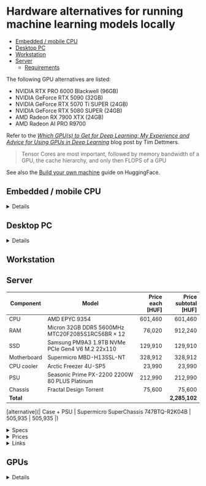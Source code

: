 # Hardware alternatives for running machine learning models locally

-   [Embedded / mobile CPU](#embedded--mobile-cpu)
-   [Desktop PC](#desktop-pc)
-   [Workstation](#workstation)
-   [Server](#server)
    -   [Requirements](#server-requirements)

The following GPU alternatives are listed:
-   NVIDIA RTX PRO 6000 Blackwell (96GB)
-   NVIDIA GeForce RTX 5090 (32GB)
-   NVIDIA GeForce RTX 5070 Ti SUPER (24GB)
-   NVIDIA GeForce RTX 5080 SUPER (24GB)
-   AMD Radeon RX 7900 XTX (24GB)
-   AMD Radeon AI PRO R9700

Refer to the *[Which GPU(s) to Get for Deep Learning: My Experience
and Advice for Using GPUs in Deep Learning](https://timdettmers.com/2023/01/30/which-gpu-for-deep-learning/)*
blog post by Tim Dettmers.
>   Tensor Cores are most important, followed by memory bandwidth of a GPU,
>   the cache hierarchy, and only then FLOPS of a GPU

See also the [Build your own machine](https://huggingface.co/docs/transformers/perf_hardware) guide on HuggingFace.

## Embedded / mobile CPU

<details><summary>Details</summary>

Technical information:
-   https://www.techpowerup.com/cpu-specs/ryzen-ai-max-pro-395.c3998
-   https://www.amd.com/en/products/processors/laptop/ryzen-pro/ai-max-pro-300-series/amd-ryzen-ai-max-plus-pro-395.html
-   https://www.amd.com/en/blogs/2025/amd-ryzen-ai-max-395-processor-breakthrough-ai-.html
    >   128GB of unified memory – out of which up to 96GB can be converted to
    >   VRAM through AMD Variable Graphics Memory
-   https://www.tomshardware.com/pc-components/cpus/more-affordable-strix-halo-model-emerges-early-ryzen-ai-max-385-geekbench-result-reveals-an-eight-core-option

Discussion about adding an eGPU to the main board:
-   https://www.reddit.com/r/LocalLLaMA/comments/1kedbv7/ryzen_ai_max_395_a_gpu/
-   Note that the Framework mainboard has [only 1 x PCIe x4 slot](https://frame.work/hu/en/products/framework-desktop-mainboard-amd-ryzen-ai-max-300-series?v=FRAFMK0006)

Expected performance for a 10 GB LLM model:
-   Prompt processing: 84 token/s
-   Token generation: 11 token/s (100-200 GB/s RAM throughput)

### GMKtec EVO-X2 AMD Ryzen™ AI Max+ 395 Mini PC - 2000 EUR

-   [Spec](https://de.gmktec.com/en/products/gmktec-evo-x2-amd-ryzen%E2%84%A2-ai-max-395-mini-pc-1?variant=51610049380536#tab-spezifikation):
    -   AMD Ryzen™ AI Max+ 395
    -   Radeon 8060S graphics
    -   128 GB RAM
-   [Price](https://de.gmktec.com/en/products/gmktec-evo-x2-amd-ryzen%E2%84%A2-ai-max-395-mini-pc-1?variant=51610049380536): 2000 EUR

### Framework Desktop mini PC - 3200 EUR

-   [Spec](https://frame.work/hu/en/desktop?slug=desktop-diy-amd-aimax300&tab=specs):
    -   AMD Ryzen™ AI Max+ 395 (soldered)
    -   Noctua CPU Fan - NF-A12x25 HS-PWM
    -   Form Factor: FlexATX
    -   Wattage: 400W
    -   128GB LPDDR5x-8000 memory (soldered)
    -   Memory Bus width: 256-bit
    -   Memory Speed: 8000 MT/s
    -
-   [Price](https://frame.work/hu/en/products/desktop-diy-amd-aimax300/configuration/new):
    -   3200 EUR
    -   Ships 2025 Q4

### Framework Desktop mainboard only - 2100 EUR

-   [Spec](https://frame.work/hu/en/products/framework-desktop-mainboard-amd-ryzen-ai-max-300-series?v=FRAFMK0006):
    -   AMD Ryzen™ AI Max+ 395 (soldered)
    -   128GB LPDDR5x-8000 memory (soldered)
    -   Memory Bus width: 256-bit
    -   Memory Speed: 8000 MT/s
    -   Mini-ITX case,
    -   Power supply: 500W or higher ATX, SFX, or FlexATX
    -   Fan: 120mm, with a minimum of 85.1 CFM air flow and 3.82 mmH2O air pressure
    -   Can be used in a cluster:
        >   Run legit, state-of-the-art AI models like Llama 70B right on your
        >   desk with up to 96GB of graphics addressable memory and a 256-bit
        >   memory bus.
        >
        >   Framework Desktop has 5Gbit Ethernet along with two USB4 ports,
        >   allowing networking multiple together to run even larger models with
        >   llama.cpp RPC. Grab a few Mainboards and build it into your own
        >   mini-racks or standard rackmount server cases for high density.
    -   PCIe:
        >   1 x PCIe x4 slot (not exposed on default case)
-   [Price](https://frame.work/hu/en/products/framework-desktop-mainboard-amd-ryzen-ai-max-300-series?v=FRAFMK0006):
    -   2100 EUR

### HP ZBook Ultra G1a Mobile Workstation PC - 3600 EUR

-   [Spec](https://www.hp.com/us-en/shop/pdp/hp-zbook-ultra-14-inch-g1a-mobile-workstation-pc-wolf-pro-security-edition-p-bn2v3ua-aba-1#techSpecs):
    -   AMD Ryzen™ AI Max+ PRO 395 (up to 5.1 GHz max boost clock, 64 MB L3 cache, 16 cores, 32 threads)[6,7]
    -   128 GB LPDDR5x-8533 MT/s (onboard)
    -   Graphics: Integrated: AMD Radeon™ 8060S Graphics
    -   SSD: 2 TB PCIe Gen4 NVMe™ TLC SSD
    -   Display: 14" diagonal, 2.8K (2880 x 1800), OLED, touch, IPS, BrightView, Low Blue Light, 400 nits, 100% DCI-P3
-   [Price](https://www.hp.com/us-en/shop/pdp/hp-zbook-ultra-14-inch-g1a-mobile-workstation-pc-wolf-pro-security-edition-p-bn2v3ua-aba-1):
    -   4200 USD ~= 3600 EUR

### Other embedded/mobile options

Some other links:
-   https://store.minisforum.com/products/elitemini-ai370
-   https://minisforumpc.eu/en/products/ai-x1-pro-mini-pc?variant=51875206496622
-   https://www.hp.com/us-en/workstations/z2-mini-a.html
-   https://www.techpowerup.com/333983/sapphire-develops-edge-ai-mini-pc-series-with-amd-ryzen-ai-300-targeting-gamers-and-creatives
-   https://www.reddit.com/r/LocalLLaMA/comments/1judxsq/gmktec_evox2_powered_by_ryzen_ai_max_395_to/

</details>
<div class="page"/>

## Desktop PC

<details><summary>Details</summary>

-   10 GB LLM model expected CPU-only performance: Prompt processing: 125 token/s, Token generation: 8 token/s
-   Supports 1 PCIe x16 GPU, or 2 PCIe x8 GPUs.

### AMD Ryzen 9 9950X3D

#### Specs

-   CPU: AMD Ryzen 9 9950X3D
    ([Wikipedia](https://en.wikipedia.org/wiki/List_of_AMD_Ryzen_processors#Granite_Ridge_(9000_series,_Zen_5_based)))
    ([AMD](https://www.amd.com/en/products/processors/desktops/ryzen/9000-series/amd-ryzen-9-9950x3d.html))
    ([TechPowerUp](https://www.techpowerup.com/cpu-specs/ryzen-9-9950x3d.c3993))
    -   Max. Memory: 192 GB
    -   Max Memory Speed
        -   2x1R    DDR5-5600
        -   2x2R    DDR5-5600
        -   4x1R    DDR5-3600
        -   4x2R    DDR5-3600
    -   Max memory bandwidth:
        -   2 modules -> 5600 MT/s -> 2 x 8 x 5.6 = 89.6 GB/s
        -   4 modules -> 3600 MT/s -> 2 x 8 x 3.6 = 57.6 GB/s
            -   ❗**Note:** This is not sufficient to saturate the PCIe 5.0 x16 lanes, which require 63 GB/s.
    -   128MB L3 cache
        -   192MB L3 cache variant is [available](https://www.techpowerup.com/review/future-hardware-releases/#ryzenx3ddualcc)
            ([soon](https://www.techpowerup.com/339579/amd-readies-16-core-ryzen-9000x3d-cpu-with-192-mb-l3-cache-and-200-w-tdp))
        -   Default TDP: 170W
-   CPU cooler
    -   [Noctua NH-D15 G2](https://noctua.at/en/nh-d15-g2/specification)
        -   [CPU compatibility](https://ncc.noctua.at/cpus/model/AMD-Ryzen-9-9950X3D-1864): OK
        -   Height (with fan): 168 mm
            -   OK with [Fractal Design Define 7](https://www.fractal-design.com/products/cases/define/define-7/) case
        -   RAM clearance in dual fan mode:
            -   32mm with 140mm fan [168mm total height]
            -   52mm with 120mm fan [168mm total height]
-   Chipsets
    ([AMD doc](https://www.amd.com/en/products/processors/chipsets/am5.html#specs))
    ([Image](assets/amd-am5.png))
    ([TechPowerUp](https://www.techpowerup.com/cpu-specs/ryzen-9-9950x3d.c3993#gallery-5)):
    ([Wikipedia](https://en.wikipedia.org/wiki/List_of_AMD_chipsets#AM5_chipsets))
    -   Has 24 PCIe 5.0 lanes: X870E, X870, X670E, B650E
    -   Has USB 4.0: X870E, X870
    -   X870E:
        -   USB 4.0
        -   2 SUPERSPEED USB 20Gbps
        -   PCIe 5.0 1x16 or 2x8
        -   1x4 PCIe 5.0 plus 4x PCIe GPP
-   Motherboard:
    -   [ASRock X870E Taichi](https://www.asrock.com/mb/AMD/X870E%20Taichi/#Specification)
        -   [Tom's Hardware review](https://www.tomshardware.com/pc-components/motherboards/asrock-x870e-taichi-review)
        -   E-ATX
        -   2 x PCIe 5.0 x16 Slots (PCIE1 and PCIE2), support x16 or x8/x8 modes
        -   Supports DDR5 ECC/non-ECC, un-buffered memory up to 8200+(OC)*
        -   Max. capacity of system memory: 256GB
        -   Supports RAID 0, RAID 1 and RAID 10 for M.2 NVMe storage devices
        -   2 x 8 pin 12V Power Connectors (Hi-Density Power Connector)
        -   Dual RTX 5090 readiness:
            -   Supported electrically (PCIe 5.0 x8/x8 for two GPUs).
            -   No supplemental PCIe slot power header is advertised; ensure robust PSU and airflow.
    -   [ASUS ROG Crosshair X870E Hero](https://rog.asus.com/motherboards/rog-crosshair/rog-crosshair-x870e-hero-model/)
        -   Dual RTX 5090 readiness:
            -   Supported electrically (x8/x8).
            -   Auxiliary PCIe slot power header may vary by revision—verify
                in the manual; spacing/airflow are critical.
    -   [ASUS ROG Crosshair X870E Extreme](https://rog.asus.com/us/motherboards/rog-crosshair/rog-crosshair-x870e-extreme/)
        -   Dual RTX 5090 readiness:
            -   High confidence. Flagship boards typically include an
                auxiliary PCIe slot power header—verify in the manual; strong
                pick for dual GPUs.
    -   [Gigabyte X870E Aorus Xtreme AI TOP](https://www.gigabyte.com/Motherboard/X870E-AORUS-XTREME-AI-TOP-rev-1x)
        -   Dual RTX 5090 readiness:
            -   High confidence. AORUS XTREME-class boards usually include an
                auxiliary PCIe slot power header—verify in the manual; strong
                pick for dual GPUs.
    -   [MSI MEG X870E GODLIKE](https://www.msi.com/Motherboard/MEG-X870E-GODLIKE)
        -   Dual RTX 5090 readiness:
            -   Yes. Includes a supplemental PCIe slot power header ("PCIe
                Supplemental Power"); best-in-class choice for dual high-power
                GPUs.
-   RAM:
    -   CPU max RAM: [192 GB](https://www.amd.com/en/products/processors/desktops/ryzen/9000-series/amd-ryzen-9-9950x3d.html)
    -   Motherboard: 2x/4x DDR5 DIMM slots
    -   [128 GB](https://www.arukereso.hu/memoria-modul-c3577/f:kapacitas-128-gb,tipus-pc-memoria/?orderby=1): 360 EUR
        -   RAM BW upper limit: 2 x 8 x 5.6 = 89.6 GB/s
    -   [192 GB](https://www.arukereso.hu/memoria-modul-c3577/f:kapacitas-192-gb,tipus-pc-memoria/): 760 EUR
        -   [RAM BW upper limit](https://www.amd.com/en/products/processors/desktops/ryzen/9000-series/amd-ryzen-9-9950x3d.html):
            2 channels x 8 x 3.6 MT/s = 57.6 GB/s
            -   ❗**Note:** 192 GB (vs 128 GB) system RAM will **reduce** 10 GB
                LLM model CPU-only token generation speed from 8 token/s down
                to 5 token/s maximum. Overclocking may improve a few token/s,
                but no substantial improvement.
            -   ❗**Note:** This practically limits the system RAM to 128 GB.
-   SSD:
    -   [Samsung 990 PRO 4TB (MZ-V9P4T0BW)](https://www.techpowerup.com/ssd-specs/samsung-990-pro-4-tb.d863)
-   PSU:
    -   CPU + RAM + SSD + motherboard: ~300 W
    -   GPU:
        -   NVIDIA GeForce RTX 5090: 575 W
    -   Total for a 2-GPU setup:
        -   300 + 2 x 575 = 1450 W
        -   Headroom: 50%
        -   Required power supply: 2175 W
    -   [Seasonic Prime PX-2200 2200W 80 PLUS Platinum](https://seasonic.com/atx3-prime-px-2200/)
        -   Total continuous power 	2200 W
-   Case: E-ATX
    -   [Fractal Design Define 7](https://www.fractal-design.com/products/cases/define/define-7/)
        -   Total fan mounts: 9 x 120/140 mm
        -   Front fan: 3 x 120/140 mm (2 x Dynamic X2 GP-14 included)
        -   Top fan: 3 x 120/140 mm
        -   Rear fan: 1 x 120/140 mm (1 x Dynamic X2 GP-14 included)
        -   Bottom fan: 2 x 120/140 mm
        -   GPU max length:
            -   Storage layout: 290 mm
            -   Open layout: 470 mm (445 mm w/ front fan)
        -   CPU cooler max height: 185 mm
            -   OK with [Noctua NH-D15 G2](https://noctua.at/en/nh-d15-g2/specification) CPU cooler
        -   Front radiator: Up to 360/280 mm
        -   Top radiator: Up to 360/420 mm
        -   Rear radiator: 120 mm
        -   Vertical GPU Support (with Flex B-20 or Flex VRC-25): 65mm total
            clearance, standard 2-slot GPU (<38mm thickness) recommended for
            optimum cooling
        -   Case dimensions (LxWxH): 547 x 240 x 475 mm
-   GPU:
    -   AM5/X870E platforms split the CPU PEG lanes to x8/x8 for dual GPUs; x16/x16 isn’t available.
    -   Physical fit: most RTX 5090 cards are 3–3.5-slot wide. Fitting two often requires:
        -   A case with 8+ expansion slots and generous bottom clearance
        -   Motherboard slot spacing that leaves at least 3 full slots between
            x16_1 and x16_2
    -   Power: plan for a high-end PSU (typically 1600–2000W) and adequate
        12V‑2×6 connectors; some boards (e.g., MSI GODLIKE) include a
        supplemental PCIe slot power header that helps stability with dual
        GPUs.
    -   No SLI/NVLink for 5090; dual-GPU is for compute (CUDA/ML), not gaming AFR.

#### Price

-   CPU:
    -   [AMD Ryzen 9 9950X3D](https://www.arukereso.hu/processzor-c3139/?orderby=1&st=9950x3d): 700 EUR
-   CPU cooler:
    -   [Noctua NH-D15 G2](https://www.arukereso.hu/szamitogep-huto-c3094/noctua/nh-d15-g2-p1101386203/): 180 EUR
-   RAM:
    -   [128 GB](https://www.arukereso.hu/memoria-modul-c3577/f:kapacitas-128-gb,tipus-pc-memoria/?orderby=1): 360 EUR
-   SSD:
    -   [Samsung 990 PRO 4TB (MZ-V9P4T0BW)](https://belso-ssd-meghajto.arukereso.hu/samsung/990-pro-4tb-mz-v9p4t0bw-p1002242350/): 300 EUR
-   Motherboard:
    -   [ASRock X870E Taichi](https://www.arukereso.hu/alaplap-c3128/?st=ASRock+X870E+Taichi): 490 EUR
    -   [Ausus ROG Crosshair X870E Hero](https://www.arukereso.hu/alaplap-c3128/?st=ROG+Crosshair+X870E): 650 EUR
    -   [Ausus ROG Crosshair X870E Extreme](https://www.arukereso.hu/alaplap-c3128/?st=ROG+Crosshair+X870E): 1300 EUR
    -   [Gigabyte X870E Aorus Xtreme AI TOP](https://www.arukereso.hu/alaplap-c3128/gigabyte/x870e-aorus-xtreme-ai-top-p1163326837/): 800 EUR
    -   [MSI Meg X870E Godlike](https://www.arukereso.hu/alaplap-c3128/msi/meg-x870e-godlike-p1160493943/): 1300 EUR
-   PSU
    -   [Seasonic Prime PX-2200 2200W 80 PLUS Platinum](https://www.arukereso.hu/tapegyseg-c3158/seasonic/prime-px-2200-2200w-80-plus-platinum-p1129871905/): 550 EUR
-   Case
    -   [Fractal Design Define 7](https://www.arukereso.hu/szamitogep-haz-c3085/fractal-design/define-7-black-fd-c-def7a-01-p545013072/#): 240 EUR
-   Total price without GPU:
    -   700 + 180 + 360 + 300 + 490 + 550 + 240 = 2820 EUR minimum.
    -   2520 + 300 ~= 3100 EUR with Gigabyte X870E Aorus Xtreme AI TOP motherboard.



Desktop CPU Links:
-   https://www.anandtech.com/show/21524/the-amd-ryzen-9-9950x-and-ryzen-9-9900x-review/10
-   https://www.amd.com/en/products/processors/desktops/ryzen/9000-series/amd-ryzen-9-9950x.html
-   https://www.amd.com/en/products/processors/desktops/ryzen/9000-series/amd-ryzen-9-9950x3d.html
-   https://www.amd.com/en/products/processors/chipsets/am5.html
-   https://skatterbencher.com/2025/03/11/skatterbencher-85-ryzen-9-9950x3d-overclocked-to-5900-mhz/

</details>
<div class="page"/>

## Workstation


## Server


| Component   | Model                                              | Price each<br>[HUF] | Price subtotal<br>[HUF] |
|-------------|----------------------------------------------------|--------------------:|------------------------:|
| CPU         | AMD EPYC 9354                                      |         601,460     |             601,460     |
| RAM         | Micron 32GB DDR5 5600MHz MTC20F2085S1RC56BR × 12   |          76,020     |             912,240     |
| SSD         | Samsung PM9A3 1.9TB NVMe PCIe Gen4 V6 M.2 22x110   |         129,910     |             129,910     |
| Motherboard | Supermicro MBD-H13SSL-NT                           |         328,912     |             328,912     |
| CPU cooler  | Arctic Freezer 4U-SP5                              |          23,990     |              23,990     |
| PSU         | Seasonic Prime PX-2200 2200W 80 PLUS Platinum      |         212,990     |             212,990     |
| Chassis     | Fractal Design Torrent                             |          75,600     |              75,600     |
| **Total**   |                                                    |                     |         **2,285,102**   |

[alternative](| Case + PSU  | Supermicro SuperChassis 747BTQ-R2K04B              |         505,935     |             505,935     |)


<details><summary>Specs</summary>

-   CPU: AMD EPYC 9004 / 9005 (SP5 socket)
    -   Minimum 12 x DDR5 4800 MT/s RAM
        -   RAM module side memory bandwidth:
            -   [1-CPU config](https://hothardware.com/Image/Resize/?width=1170&height=1170&imageFile=/contentimages/Article/3257/content/big_epyc-cpu-memory-capabilities.jpg):
                12 x 8 x 4.8 GT/s = 460.8 GB/s
                -   Supports 6x PCIe 5.0 x16 GPUs
            -   2-CPU config: 24 x 8 x 4.8 GT/s = 921.6 GB/s
    -   Minimum 8 CCDs per processor:
        -   CPU side memory bandwidth:
            -   Zen 4: 8 x 32 x 1.8 GHz = 460.8 GB/s
            -   Zen 5: 8 x 32 x 2.0 GHz = 512.0 GB/s
            -   Supports 6x PCIe 5.0 x16 GPUs (6 x 63 = 378 GB/s)
    -   CPU candidates which support PCIe 5.0 x16:
        -   [Zen 4](https://en.wikipedia.org/wiki/Epyc#Fourth_generation_Epyc_(Genoa,_Bergamo_and_Siena)):
            Any AMD EPYC 9004 CPU, except 9124, 9224, 9254, 9334, because n_CCD < 8
        -   [Zen 5](https://en.wikipedia.org/wiki/Epyc#Fifth_generation_Epyc_(Grado,_Turin_and_Turin_Dense)):
            Any AMD EPYC 9005 CPU, except 9015, 9115, 9135, 9255, 9335, 9365, because n_CCD < 8
        -   [EPYC 9004 Series CPU Positioning](https://hothardware.com/Image/Resize/?width=1170&height=1170&imageFile=/contentimages/Article/3257/content/big_epyc-cpu-positioning.jpg)
            ![EPYC 9004 Series CPU Positioning.png](<assets/EPYC 9004 Series CPU Positioning.png>)
        -   Complete list of CPU candidates:
            -   Zen 4: 9174F, 9184X, 9274F, 9354, 9354P, 9374F, 9384X,
                9454, 9454P, 9474F, 9534, 9554, 9554P, 9634, 9654, 9654P,
                9684X, 9734, 9754, 9754S
            -   Zen 5: 4245P, 4345P, 4465P, 4545P, 4565P, 4585PX, 9175F,
                9275F, 9355, 9355P, 9375F, 9455, 9455P, 9475F, 9535, 9555,
                9555P, 9565, 9575F, 9645, 9655, 9655P, 9745, 9755, 9825,
                9845, 9965
        -   If CPU inference is not a priority, then lower core count and
            thus lower DTP/cDTP is sufficient.
        -   All CPUs below the 240 TDP line have less than 8 CCDs, so they cannot utilize the available RAM bandwidth.
        -   CPU candidates whose configurable TDP (cTDP) is
            [in the 240-300 W range](https://www.amd.com/en/products/specifications/server-processor.html):
            -   Zen 4: 9354, 9354P, 9454, 9454P, 9534, 9634
            -   Zen 5: 9355P, 9355, 9365, 9455P, 9455, 9535
        -   CPU candidates whose configurable TDP (cTDP) is
            [above 300 W](https://www.amd.com/en/products/specifications/server-processor.html):
            -   Zen 4: 9174F, 9184X, 9274F, 9374F, 9384X, 9474F, 9554,
                9554P, 9654, 9654P, 9684X, 9734, 9754, 9754S
            -   Zen 5: 9175F, 9275F, 9375F, 9475F, 9555, 9555P, 9565,
                9575F, 9645, 9655, 9655P, 9745, 9825, 9845
    -   CPU minimal pick: AMD EPYC 9354
        ([Wikipedia](https://en.wikipedia.org/wiki/Epyc#Fourth_generation_Epyc_(Genoa,_Bergamo_and_Siena))))
        ([AMD](https://www.amd.com/en/products/processors/server/epyc/4th-generation-9004-and-8004-series/amd-epyc-9354.html))
        ([TechPowerUp](https://www.techpowerup.com/cpu-specs/epyc-9354.c2923))
        -   Cores: 32
        -   TDP: 280 W
        -   Configurable TDP: 240-300 W
        -   Max. Memory: 12 x 128 = 1536 GB
        -   PCI-Express: Gen 5, 128 Lanes (CPU only)
        -   Rated Memory Speed: 4800 MT/s
        -   Max memory bandwidth:
            -   12 channels x 8 x 4.8 = 460.8 GB/s,
            -   8 CCD x 32 x 1.8 GHz FCLK = 460.8 GB/s
        -   Cache L3: 256 MB (shared)
-   CPU cooler:
    - [Arctic Freezer 4U-SP5](https://www.arctic.de/en/Freezer-4U-SP5/ACFRE00158A)
        - Thermal compound: ARCTIC MX-6 0.8 g syringe included
        - Operating ambient temperature: 0–40 °C
        - Dimensions: 124 mm (L) × 147 mm (W) × 145 mm (H)
        - Weight: 1512 g
        - Compatibility: AMD SP5, server rack unit 4U and up
        - Heatsink:
            - Direct touch heat pipes, 10 × Ø 6 mm
            - 62 aluminum fins
        - Fans:
            - 2 × 120 mm PWM fans
            - Speed: 300–3300 rpm (PWM controlled)
            - Connector: 4-pin plug, 200 mm cable
            - Bearing: dual ball bearing
            - Noise level: 45.3 dBA
            - Air flow: 81.04 cfm (137.69 m³/h)
            - Static pressure: 4.35 mmH₂O
            - Current/voltage: 0.29 A / 12 V DC
            - Startup voltage: 3.1 V DC
    -   [Silverstone XE360-SP5](https://www.silverstonetek.com/en/product/info/coolers/xe360_sp5/)
        -   High Performance Triple 120mm All-In-One Liquid Cooler for AMD Socket SP5
    -   [Silverstone XED120 WS](https://www.silverstonetek.com/en/product/info/coolers/xed120s_ws/)
        -   4U Form Factor Industrial-Grade CPU Cooler with TDP 450W for Intel & AMD Server-Grade Sockets
        -   Model No.: SST-XED120S-WS
        -   Material: Copper heat pipes with aluminum fins
        - Application:
            - Intel LGA4677/4710 (CPU carrier not included)
            - AMD Socket SP5, SP6, sTR5, SP3, TR4, sWRX8, sWRX9
        - Fan
        - Dimensions:
            - 120mm (W) x 30mm (H) x 120mm (D)
            - 4.72" (W) x 1.18" (H) x 4.72" (D)
        - Speed: 500–3000 RPM
        - Noise level: **44.9 dBA**
        - Rated voltage: 12V
        - Rated current: 0.35A
        - Maximum airflow: 102 CFM
        - Maximum air pressure: 8.24 mmH2O
        - Connector: 4-pin PWM
        - Bearing: Dual ball bearing
        - MTTF: 70,000 hours
        - CPU TDP support: up to 450W
        - Dimensions (with cooler): 120mm (W) x 145mm (H) x 120mm (D)
            - 4.72" (W) x 5.71" (H) x 4.72" (D)
    -   [Silverstone XE04-SP5](https://www.silverstonetek.com/en/product/info/coolers/xe04_sp5/)
        - 4U form factor server/workstation small form factor CPU cooler for AMD SP5 sockets
        - Model numbers:
            - SST-XE04-SP5 (Silver+Black)
            - SST-XE04-SP5B (Black+Black)
        - Material: aluminum fins and heat pipes
        - Application: AMD Socket SP5
        - Fan dimensions: 92mm (W) x 25mm (H) x 92mm (D)
        - Fan speed: 1500 to 5000 RPM
        - Noise level: **43 dBA at full speed**
        - Rated voltage: 12V
        - Rated current: 0.66A
        - Maximum airflow: 77.7 CFM
        - Maximum air pressure: 10.67 mmH2O
        - Connector: 4-pin PWM
        - Bearing type: dual ball bearing
        - MTTF: 90,000 hours
        - CPU TDP support: up to 400W
        - Cooler dimensions: 93mm (W) x 128mm (H) x 118mm (D)
-   RAM:
    -   The target system must support at least 2 NVIDIA RTX PRO 6000 Blackwell (96GB) GPUs
        -   Required system RAM: >> total GPU VRAM
            -   2x 96 GB GPUs: 192 GB minimum, 384 GB ideally
            -   4x 96 GB GPUs: 384 GB minimum, 768 GB ideally
            -   6x 96 GB GPUs: 576 GB minimum, 1152 GB ideally
        -   Memory modules:
            -   Note: From the Genoa (AMD EPYC 4004, 8004, 9004) platform on,
                [single-rank memory modules will perform well](https://semianalysis.com/2022/11/10/amd-genoa-detailed-architecture-makes/)
                >   The other important feature is dual rank versus single rank memory.
                >   With Milan and most Intel platforms, dual-rank memory is crucial to
                >   maximizing performance. There’s a 25% performance delta on Milan,
                >   for example. With Genoa, this is brought down to 4.5%. This is
                >   another considerable cost improvement because cheaper single-rank
                >   memory can be used.
            ([Slide](https://i0.wp.com/semianalysis.com/wp-content/uploads/2024/11/https3A2F2Fbucketeer-e05bbc84-baa3-437e-9518-adb32be77984.s3.amazonaws.com2Fpublic2Fimages2F8aba2a1b-dc51-41c5-a618-3ad93dfcd169_5278x2891-scaled.jpg?ssl=1))
        -   Required system RAM bandwidth: min 63 GB/s per GPU (due to PCIe x16 bus bandwidth)
            -   2 GPUs: min. 126 GB/s
            -   4 GPUs: min. 252 GB/s
            -   6 GPUs: min. 378 GB/s
            -   Lower RAM bandwidth will work, but not at full performance
    -   [AMD EPYC 9004 Series Memory Population Recommendations](https://www.amd.com/content/dam/amd/en/documents/epyc-technical-docs/user-guides/amd-epyc-9004-ug-memory-population-recommendations.pdf)
    -   4th Gen AMD EPYC processors support memory with the following characteristics:
        -   RDIMM: 16GB 1Rx8, 24GB 1Rx8, 32GB 1Rx4, 32GB 2Rx8, 40GB 2Rx8, 48GB 1Rx4, 48GB 2Rx8, 64GB 2Rx4, 80GB 2Rx4, 96GB 2Rx4
        -   3DS RDIMM: 128GB 2S2Rx4, 192GB 2S2Rx4, 256GB 2S4Rx4, 384GB 2S4Rx4, 512GB 2S8R (pending ecosystem enablement)
        -   ECC: 80b x4, 80b x8, 72b x4.
        -   Optimized Bounded Fault ECC DRAM: 80b x4 AMDC, 80b x8, 72b x4
        -   Use the same memory configuration for all NUMA domains in a single processor socket when using NPS=2 or NPS=4. “NPS” = NUMA node(s) per socket.
        -   [Table 2-1 shows recommended memory speeds for a variety of memory types](https://www.amd.com/content/dam/amd/en/documents/epyc-technical-docs/user-guides/amd-epyc-9004-ug-memory-population-recommendations.pdf)
            ![alt text](<assets/AMD EPYC 9004 Processor Memory Population Recommendations.Recommended memory speeds.png>)
            >   RDIMMs built from x4 and x8 devices are supported. The
            >   frequencies shown apply to both. The capacities listed only
            >   represent those of x4 DIMMs. RDIMMs built with x8 devices have
            >   half the capacity of the x4 RDIMMs with an equal number of
            >   ranks.
            >
            >   The following DIMM types are not supported: LRDIMM, UDIMM, NVDIMM-N, NVDIMM-P
            >
            >   All DIMM modules must be RDIMM or RDIMM 3DS module types with
            >   the same ECC configuration. Do not mix DIMM module types
            >   within a memory channel. Do not mix x4 and x8 DIMMs within a
            >   memory channel. Do not mix 3DS and non-3DS memory modules in a
            >   2DPC system.
    -   [Samsung candidates](https://semiconductor.samsung.com/dram/module/rdimm/#finder): RDIMM, DDR5, 32GB
        | Part Number      | Speed      | Org      | Density             |
        |------------------|------------|----------|---------------------|
        | M321R4GA0BB0-CQK | 4800 Mbps  | 1R x 4   | (4G x 4) x 20       |
        | M321R4GA3BB6-CQK | 4800 Mbps  | 2R x 8   | (2G x 8) x 20       |
        | M329R4GA0BB0-CQK | 4800 Mbps  | 1R x 4   | (4G x 4) x 18 (9x4) |
        | M321R4GA0EB2-CWM | 5600 Mbps  | 1R x 4   | (4G x 4) x 20       |
        | M321R4GA3EB2-CWM | 5600 Mbps  | 2R x 8   | (2G x 8) x 20       |
        | M321R4GA0EB0-CWM | 5600 Mbps  | 1R x 4   | (4G x 4) x 20       |
        | M321R4GA3EB0-CWM | 5600 Mbps  | 2R x 8   | (2G x 8) x 20       |
        | M321R4GA0PB0-CWM | 5600 Mbps  | 1R x 4   | (4G x 4) x 20       |
        | M321R4GA3PB0-CWM | 5600 Mbps  | 2R x 8   | (2G x 8) x 20       |
        | M321R4GA0EB2-CCP | 6400 Mbps  | 1R x 4   | (4G x 4) x 20       |
        | M321R4GA3EB2-CCP | 6400 Mbps  | 2R x 8   | (2G x 8) x 20       |
        | M321R4GA0PB2-CCP | 6400 Mbps  | 1R x 4   | (4G x 4) x 20       |
        | M321R4GA3PB2-CCP | 6400 Mbps  | 2R x 8   | (2G x 8) x 20       |
    -   [Kingston candidates](https://www.kingston.com/en/memory/server-premier?memory=ddr5&dimmtype=registered&capacity=32)
        | Part Number           | Capacity | Org | Ranking | DRAM MFR | Speed MT/s |
        |-----------------------|----------|-----|---------|----------|-----------:|
        | KSM48R40BD8-32HA      | 32GB     | X8  | 2R      | Hynix    | 4800       |
        | KSM48R40BD8-32MD      | 32GB     | X8  | 2R      | Micron   | 4800       |
        | KSM56R46BD8-32HA      | 32GB     | X8  | 2R      | Hynix    | 5600       |
        | KSM56R46BD8-32MD      | 32GB     | X8  | 2R      | Micron   | 5600       |
        | KSM56R46BD8PMI-32HAI  | 32GB     | X8  | 2R      | Hynix    | 5600       |
        | KSM56R46BD8PMI-32MDI  | 32GB     | X8  | 2R      | Micron   | 5600       |
        | KSM56R46BS4PMI-32HAI  | 32GB     | X4  | 1R      | Hynix    | 5600       |
        | KSM56R46BS4PMI-32MDI  | 32GB     | X4  | 1R      | Micron   | 5600       |
        | KSM64R52BD8-32MD 	    | 32GB     | X8  | 2R      | 16Gbit   | 6400       |
    -   [Micron candidates](https://www.crucial.com/catalog/memory/server?selectedValues=DDR5-4800@speed--DDR5-5600@speed--DDR5-6400@speed--RDIMM@module_type--DDR5@technology--32GB@density)
        | Part Number        | Model                       | Capacity | Speed | Type   | Rank | CL  |
        |--------------------|-----------------------------|----------|-------|--------|------|-----|
        | MTC20F2085S1RC48BR | Micron DDR5-4800 RDIMM 2Rx8 | 32 GB    | 4800  | RDIMM  | 2Rx8 | 40  |
        | MTC20F1045S1RC48BR | Micron DDR5-4800 RDIMM 1Rx4 | 32 GB    | 4800  | RDIMM  | 1Rx4 | 40  |
        | MTC20F2085S1RC56BR | Micron DDR5-5600 RDIMM 2Rx8 | 32 GB    | 5600  | RDIMM  | 2Rx8 | 46  |
        | MTC20F1045S1RC56BR | Micron DDR5-5600 RDIMM 1Rx4 | 32 GB    | 5600  | RDIMM  | 1Rx4 | 46  |
-   Motherboard:
    -   Supermicro
        [H13SSL‑NT](https://www.supermicro.com/en/products/motherboard/H13SSL-NT) /
        [H13SSL‑N](https://www.supermicro.com/en/products/motherboard/h13ssl-n):
        -   Form Factor: ATX
        -   LAN: N: 2x 1 Gbps LAN; NT: 2x 10 Gbps
        -   12 DDR5 slots,
        -   up to 3TB RAM support, and
        -   robust PCIe layout for multi‑GPU.
        -   CPU: AMD EPYC™ 9004 series Processors
            -   Single Socket SP5 supported, CPU TDP supports Up to 400W TDP
        -   System Memory
            -   Memory Capacity: 12 DIMM slots
            -   Up to 3TB 3DS ECC Registered RDIMM, DDR5-4800MHz
        -   Memory Type: 4800 MT/s ECC DDR5 RDIMM (3DS)
            -   Up to 256GB of memory with speeds of up to 4800MHz (1DPC)
        -   DIMM Sizes: 16GB, 24GB, 32GB, 40GB, 48GB, 64GB, 80GB, 96GB, 128GB, 192GB, 256GB
        -   Memory Voltage: 1.1V
        -   Network Controllers: Dual LAN with Broadcom BCM57416 10GBase-T
        -   Input / Output
            -   SATA: 8 SATA3 (6Gbps) port(s)
            -   LAN: 1 RJ45 Dedicated IPMI LAN port
            -   USB: 6 USB 3.0 port(s) (4 USB; 2 via header)
            -   Video Output: 1 VGA port(s)
            -   Serial Port: 1 COM Port(s) (1 header)
            -   TPM: 1 TPM Header
            -   Others
                -   1 MCIO (PCIe 5.0 x8/SATA3) Port(s)
                -   2 MCIO (PCIe 5.0 x8) Port(s)
        -   Expansion Slots
            -   PCIe
                -   3 PCIe 5.0 x16 (in x16 slot),
                -   2 PCIe 5.0 x8
            -   M.2
                -   M.2 Interface: 2 SATA/PCIe 4.0 x4
                -   Form Factor: 2280/22110
                -   Key: M-Key
        -   Widely used in community for stable performance ([Newegg.com][3.12]).
    -   [ASRock Rack GENOAD8QM3‑2T/BCM](https://www.asrockrack.com/general/productdetail.asp?Model=GENOAD8QM3-2T/BCM#Specifications):
        -   Not suitable: **Only 8 DIMM slots (1DPC)**
    -   [ASRock Rack GENOAD8UD‑2T/X550](https://www.asrockrack.com/general/productdetail.asp?Model=GENOAD8UD-2T/X550#Specifications):
        -   Not suitable: **Only 8 DIMM slots (1DPC)**
    -   [ASRock Rack GENOAD24QM3-2L2T/BCM](https://www.asrockrack.com/general/productdetail.asp?Model=GENOAD24QM3-2L2T%2FBCM&utm_source=GENOA+launch&utm_medium=11_landing+page#Specifications)
        -   EEB (12" x 14")
        -   Single Socket SP5 (LGA 6096), supports AMD EPYC™ 9005*/9004 (with AMD 3D V-Cache™ Technology) and 97x4 series processors
        -   24 DIMM slots (2DPC), supports DDR5 RDIMM, RDIMM-3DS
        -   2 PCIe5.0 x16
        -   7 MCIO (PCIe5.0 x8), 2 MCIO (PCIe5.0 x8 or 8 SATA 6Gb/s)
        -   Supports 2 M.2 (PCIe5.0 x4)
    -   [GIGABYTE MZ33-AR0](https://www.gigabyte.com/Enterprise/Server-Motherboard/MZ33-AR0-rev-1x-3x)
        -   Form Factor: E-ATX, 305 x 330
        -   CPU
            -   AMD EPYC™ 9005 Series Processors
            -   AMD EPYC™ 9004 Series Processors
            -   Single processor, cTDP up to 400W
        -   Socket: 1 x LGA 6096 Socket SP5
        -   Memory
            -   24 x DIMM slots, DDR5 memory supported
            -   12-Channel memory per processor
            -   AMD EPYC™ 9005:
                -   RDIMM: Up to 4800 MT/s (1DPC)
                -   RDIMM: Up to 4000 MT/s (1R 2DPC), 3600 MT/s (2R 2DPC)
            -   AMD EPYC™ 9004:
                -   RDIMM: Up to 4800 MT/s (1DPC), 3600 MT/s (2DPC)
        -   LAN: 2 x 10Gb/s LAN (1 x Broadcom® BCM57416)
            -   Support NCSI function
            -   1 x 10/100/1000 Mbps Management LAN
        -   Storage Interface
            -   MCIO:
                -   2 x MCIO 8i for 4 x Gen5 NVMe or 16 x SATA
                -   4 x MCIO 8i for 8 x Gen5 NVMe
                -   1 x MCIO 8i for 2 x Gen4 NVMe
            -   M.2:
                -   1 x M.2 (2280/22110), PCIe Gen4 x4
            -   RAID: N/A
    -   [GIGABYTE MZ33-CP1](https://www.gigabyte.com/Enterprise/Server-Motherboard/MZ33-CP1-rev-3x)
        -   Single AMD EPYC™ 9005/9004 Series Processors
        -   12-Channel DDR5 RDIMM, 12 x DIMMs
        -   2 x 1Gb/s LAN ports via Intel® I210-AT
        -   4 x MCIO 8i connectors with PCIe Gen5 x8 interface
        -   2 x MCIO 8i connectors with PCIe Gen4 x8 or SATA interface
        -   1 x M.2 slot with PCIe Gen3 x4 interface
        -   3 x PCIe Gen5 x16 expansion slots
        -   1 x PCIe Gen4 x16 expansion slot
        -   1 x OCP NIC 3.0 PCIe Gen5 x16 slot
        -   Memory
            -   12 x DIMM slots
            -   DDR5 memory supported
            -   12-Channel memory per processor
            -   AMD EPYC™ 9005: RDIMM: Up to 6400 MT/s
            -   AMD EPYC™ 9004: RDIMM: Up to 4800 MT/s
    -   [GIGABYTE MZ73-LM2](https://www.gigabyte.com/us/Enterprise/Server-Motherboard/MZ73-LM2-rev-3x)
        -   Dual AMD EPYC™ 9005/9004 Series Processors
        -   12-Channel DDR5 RDIMM, 24 x DIMMs
        -   2 x 10Gb/s LAN ports via Broadcom® BCM57416
        -   2 x MCIO 8i connectors with PCIe Gen5 x8 or SATA interface
        -   1 x SlimSAS 4i connector with SATA interface
        -   1 x M.2 slot with PCIe Gen5 x4 interface
        -   4 x PCIe Gen5 x16 expansion slots
        -   E‑ATX form factor, includes
        -   multiple PCIe 5 slots (x16) spaced for GPUs.
        -   Reddit warns of interference issues between memory and GPU slots on some layouts - ASRock GENOA variants often preferred ([Reddit][3.13]).
        -   [ServeTheHome forum post](https://forums.servethehome.com/index.php?threads/motherboard-for-dual-epyc-9965-one-that-actually-works-and-fits-a-5090-gpu.48129/#post-471063):
            >   GigaByte MZ73-LM2 Rev. 3.x E-ATX: as well as its predecessors
            >   have the famous ""WAIT FOR CHIPSET TO INITIALIZE"" issue and
            >   the Gigabyte support that let's you down.
    -   [Asus K14PA-U12](https://servers.asus.com/products/servers/server-motherboards/K14PA-U12#Specifications)
        -   Form Factor: CEB, 12" x 10.5"
        -   Processor / System Bus 1 x Socket SP5 (LGA 6096)
        -   AMD EPYC™ Genoa Processor (up to 400W)
        -   Memory
            -   Total Slots: 12 (12-channel, 1-DIMM per Channel)
            -   Capacity:Maximum up to 3TB
            -   Memory Type: DDR5 4800 RDIMM/3DS RDIMM
            -   Memory Size: 256GB, 128GB, 96GB, 64GB, 48GB, 32GB, 24GB, 16GB (RDIMM) (RDIMM)
                -   Please refer to www.asus.com for latest memory AVL update
        -   Expansion Slots:
            -   Total Slot : 3
            -   3 x PCIe 5.0  (x16 link, FL)
        -   Storage
            -   M.2: 1 x M.2 (PCIe Gen5x4, support 2280) (SATA Mode support)
            -   MCIO
                -   6 x MCIO connector (PCIe Gen5x8), support 12 x NVMe drives
                -   2 x MCIO connector (PCIe Gen5x8), support 16 x SATA drives or 4 x NVMe drives
        -   Networking: 2 x SFP28 25Gb/s (Broadcom BCM57414B1KFSBG) +1 x Mgmt LAN
        -   On Board I/O
            -   1 x USB 3.2 Gen1 header (2 port for front panel)
            -   1 x USB 3.2 Gen1 port (1 port Type-A vertical)
            -   1 x Serial port header
            -   6 x FAN header (4-pin)
            -   1 x TPM header
            -   1 x Chassis Intruder header (2-pin)
        -   [Reddit](https://www.reddit.com/r/homelab/comments/1h1iprj/epyc_97x4_genoa_motherboard/) thread:
            >    I use Asus K14PA-U12.
            >   -   Pros:
            >       -   12 RAM slots
            >       -   8 MCIO connectors (PCIe Gen5 x8)
            >       -   3 x PCIe Gen5 x16
            >       -   1 x M.2 (PCIe Gen5 x4)
            >       -   dual 25 Gbps SFP28
            >       -   price is ~700 USD
            >       -   overclocking settings in BIOS
            >       -   relatively compact form factor
            >   -   Cons:
            >       -   they don't plan to release BIOS upgrade for Epyc Turin (I asked)
-   SSD:
    -   [Samsung 990 PRO 4TB (MZ-V9P4T0BW)](https://www.techpowerup.com/ssd-specs/samsung-990-pro-4-tb.d863)
    -   [MBD-H13SSL-NT compatible SSD list](https://www.supermicro.com/en/support/resources/m2ssd?SystemID=88241&ProductName=H13SSL-NT)
        | Part Number                      | Manufacturer | Manufacturer Part #         | Interface   | Capacity | Description                                                      | PWRidle | PWRread | Wide Temp | EOL Date |
        |----------------------------------|--------------|-----------------------------|-------------|----------|------------------------------------------------------------------|---------|---------|-----------|----------|
        | HDS-M2N4-400G0-E3-TXD-NON-080    | Micron       | MTFDKBA400TFS-1BC1ZABYY     | NVMe GEN4   | 400GB    | Micron 7450 MAX 400GB NVMe PCIe 4.0 3D TLC M.2 22x80 mm, 3DWPD   | 2.9     | 7.1     | N         |          |
        | HDS-M2N4-480G0-E1-T1E-OSE-080    | Micron       | MTFDKBA480TFR-1BC15ABYY     | NVMe GEN4   | 480GB    | Micron 7450 PRO 480GB NVMe PCIe 4.0 M.2 22x80mm TCG Opal 2.0, 1DWPD | 2.9     | 7       | N         |          |
        | HDS-M2N4-480G0-E1-TXD-NON-080    | Micron       | MTFDKBA480TFR-1BC1ZABYY     | NVMe GEN4   | 480GB    | Micron 7450 PRO 480GB NVMe PCIe 4.0 M.2 22x80mm 3D TLC, 1DWPD    | 2.9     | 7       | N         |          |
        | HDS-M2N4-800G0-E3-TXD-NON-080    | Micron       | MTFDKBA800TFS-1BC1ZABYY     | NVMe GEN4   | 800GB    | Micron 7450 MAX 800GB NVMe PCIe 4.0 M.2 22x80 mm, 3DWPD 3D TLC   | 2.9     | 7       | N         |          |
        | HDS-M2N4-960G0-E1-TXE-OSE-080    | Micron       | MTFDKBA960TFR-1BC15ABYY     | NVMe GEN4   | 960GB    | Micron 7450 PRO 960GB NVMe PCIe 4.0 M.2 22x80mm TCG Opal 2.0, 1DWPD | 2.9     | 7       | N         |          |
        | HDS-M2N4-960G0-E1-TXD-NON-080    | Micron       | MTFDKBA960TFR-1BC1ZABYY     | NVMe GEN4   | 960GB    | Micron 7450 PRO 960GB NVMe PCIe 4.0 M.2 22x80mm 3D TLC, 1DWPD    | 2.9     | 7       | N         |          |
        | HDS-M2N4-001T9-E1-TXE-OSE-110    | Micron       | MTFDKBG1T9TFR-1BC15ABYY     | NVMe GEN4   | 1920GB   | Micron 7450 PRO 1.9TB NVMe PCIe 4.0 M.2 22x110mm TCG Opal 2.0, 1DWPD | 2.9     | 7.5     | N         |          |
        | HDS-M2N4-001T9-E1-TXD-NON-110    | Micron       | MTFDKBG1T9TFR-1BC1ZABYY     | NVMe GEN4   | 1920GB   | Micron 7450 PRO 1.9TB NVMe PCIe 4.0 M.2 22x110mm 3D TLC, 1DWPD   | 2.9     | 7.5     | N         |          |
        | HDS-M2N4-003T8-E1-TXD-NON-110    | Micron       | MTFDKBG3T8TFR-1BC1ZABYY     | NVMe GEN4   | 3840GB   | Micron 7450 PRO 3.8TB NVMe PCIe 4.0 M.2 22x110mm 3D TLC, 1DWPD   | 2.9     | 8.2     | N         |          |
        | HDS-M2N4-960G0-E1-TXD-NON-110    | Micron       | MTFDKBG960TFR-1BC1ZABYY     | NVMe GEN4   | 960GB    | Micron 7450 PRO 960GB NVMe PCIe 4.0 M.2 22x110mm 3D TLC, 1DWPD   | 2.9     | 5.7     | N         |          |
        | HDS-M2N4-01T92-E1-T1D-SED-110    | Samsung      | MZ1L21T9HCLS-00A07          | NVMe M.2    | 1920GB   | Samsung PM9A3 1.9TB NVMe PCIe Gen4 V6 M.2 22x110 (1DWPD) SED     | 8.2     | 8.2     | N         |          |
        | HDS-M2N4-003T8-E1-TXD-SED-110    | Samsung      | MZ1L23T8HBLA-00A07          | NVMe M.2    | 3840GB   | Samsung PM9A3 3.8TB NVMe PCIe Gen4 V6 M.2 22x110 (1DWPD) SED     | 8.2     | 8.2     | N         |          |
        | HDS-M2N4-960G0-E1-T1D-SED-110    | Samsung      | MZ1L2960HCJR-00A07          | NVMe M.2    | 960GB    | Samsung PM9A3 960GB NVMe PCIe Gen4 V6 M.2 22x110M (1DWPD) SED    | 2.5     | 7.5     | N         |          |
-   PSU:
    -   CPU + RAM + SSD + motherboard: ~300-500 W
    -   GPU:
        -   NVIDIA GeForce RTX 5090: 575 W
    -   Total for a 2-GPU setup:
        -   500 + 2 x 575 = 1550 W
        -   Headroom: 50%
        -   Required power supply: 2375 W
        -   [Seasonic Prime PX-2200 2200W 80 PLUS Platinum](https://seasonic.com/atx3-prime-px-2200/)
            -   Total continuous power 	2200 W
    -   Total for a 4-GPU setup:
        -   500 + 4 x 575 = 2800 W
        -   Headroom: 50%
        -   Required power supply: 4200 W
-   Chassis: ATX, E-ATX ([Gamers Nexus - Best PC Cases of 2022 - Best Thermals (Fractal Torrent)](https://youtu.be/pL5uttjPWZE?t=678))
    -   [Fractal Design Torrent](https://www.fractal-design.com/products/cases/torrent/torrent/black-solid/)
        -   Expansion slots: 7
        -   Front interface: 1x USB 3.2 Gen 2x2 Type-C (20 Gbps), 2x USB 3.0, HD Audio
        -   Total fan mounts: 7x 120/140 mm or 4x 180 mm
        -   Front fan: 3x 120/140 mm or 2x 180 mm (2x Dynamic GP-18 included in standard version, 2x Prisma AL-18 included in RGB version)
        -   Rear fan: 1x 120/140 mm
        -   Bottom fan: 3x 120/140 mm or 2x 180 mm (3x Dynamic GP-14 PWM included in standard version, 3x Prisma AL-14 PWM included in RGB version)
        -   Dust filters: Front, Bottom
        -   Fixed cable straps: Yes
        -   Cable routing grommets: Yes
        -   Tool-less push-to-lock: Both side panels
        -   Captive thumbscrews: HDD brackets, SSD brackets, Top panel, Bottom fan bracket
        -   Left side panel: Steel or Tempered glass (RGB version: Tempered glass only)
        -   Right side panel: Steel or Tempered glass (Solid/White RGB: Steel, TG/Black RGB: Tempered Glass)
        -   Compatibility:
            -   Motherboard: E-ATX / ATX / mATX / ITX / SSI-EEB / SSI-CEB
            -   Power supply: ATX
            -   PSU max length: 230 mm
            -   GPU max length: 461 mm total, 423 mm with front fan mounted
            -   CPU cooler max height: 188 mm
            -   Front radiator: Up to 360/420 mm, including 360x180 mm
            -   Rear radiator: Up to 120/140 mm
            -   Bottom radiator: Up to 360/420 mm (458 mm max length)
            -   Cable routing space: 32 mm
        -   Dimensions:
            -   Case dimensions (LxWxH): 544 x 242 x 530 mm
            -   Case dimensions w/o feet/protrusions/screws: 525 x 242 x 495 mm
            -   Net weight: 11.1 kg (Solid: 10.4 kg, White TG: 10.8 kg)
            -   Package dimensions (LxWxH): 640 x 343 x 674 mm
            -   Gross weight: 13.7 kg (Solid: 13 kg, White TG: 13.4 kg)
    -   [SilverStone SETA H2](https://www.silverstonetek.com/en/product/info/computer-chassis/seh2_b/)
        -   Model No.: SST-SEH2-B
        -   Material: Steel
        -   Motherboard support: SSI-EEB, SSI-CEB, Extended ATX, ATX, Micro-ATX, Mini-ITX
        -   Drive bays:
            -   Internal: 3.5"/2.5" x 11, 3.5" x 1 / 2.5" x 2, 2.5" x 2
        -   Cooling system:
            -   Front: 120mm x 3 / 140mm x 3
            -   Rear: 120mm x 1 / 140mm x 1
            -   Top: 120mm x 3 / 140mm x 3 / 160mm x 2
            -   Side: 120mm x 2
        -   Radiator support:
            -   Front: 120mm / 140mm / 240mm / 280mm / 360mm / 420mm
            -   Rear: 120mm / 140mm
            -   Top: 120mm / 140mm / 240mm / 280mm / 360mm / 420mm
            -   Side: 120mm / 240mm
        -   CPU cooler height limit: 188mm
        -   Expansion slots: 8
        -   Expansion card length limit:
            -   428.9mm (with front 25mm thickness fans installed)
            -   330mm (with side radiator & fans installed)
        -   Power supply: Standard PS2 (ATX)
            -   PSU length limit: 220mm
        -   Front I/O ports:
            -   USB Type-C x 1
            -   USB 3.0 x 2
            -   Combo Audio x 1
        -   Dimensions: 244.9mm (W) x 528.3mm (H) x 543.2mm (D), 70.28 liters
            -   9.64" (W) x 20.8" (H) x 21.39" (D), 70.28 liters
        -   See also [Level1Techs: Our DUAL RTX 5090 Silverstone MADNESS Build: Part 1!](https://www.youtube.com/watch?v=VrTHwN6OKG0)
    -   [SuperChassis 747BTQ-R2K04B](https://www.supermicro.com/en/products/chassis/4U/747/SC747BTQ-R2K04B)
        -   8x 3.5” SAS/SATA Backplane for Hot-Swappable Drives (Support SES2)
        -   11x Full-Height, Full-Length Expansion Slots Optimized for 4x Double Width GPU Solution
        -   (2x) Rear Additional 80mm PWM Fans & (4x) Middle Lower 92mm PWM Fans
        -   4U / Full Tower Chassis Supports max. Motherboard, Sizes – E-ATX 15.2” x 13.2”/ ATX/Micro ATX
        -   2000W Redundant Titanium Level Certified High-Efficiency Power Supply
        -   3x 5.25" External HDD Drive Bays & 8x 3.5” Hot-Swappable HDD Drives
        -   Form Factor: 4U tower/rachmount chassis - supports for maximum motherboard sizes: 15.2" x 13.2"
        -   Processor Support: Dual and Single Intel® and AMD processors
        -   Systems Cooling Fans
            -   2x 80mm Hot-swap PWM Fans
            -   4x 92mm hot-swap fan(s)
        -   Power Supply: 1U 2000W Titanium Redundant Power Supply W/PMbus
    -   [Fractal Design Define 7](https://www.fractal-design.com/products/cases/define/define-7/)
        -   Total fan mounts: 9 x 120/140 mm
        -   Front fan: 3 x 120/140 mm (2 x Dynamic X2 GP-14 included)
        -   Top fan: 3 x 120/140 mm
        -   Rear fan: 1 x 120/140 mm (1 x Dynamic X2 GP-14 included)
        -   Bottom fan: 2 x 120/140 mm
        -   GPU max length:
            -   Storage layout: 290 mm
            -   Open layout: 470 mm (445 mm w/ front fan)
        -   CPU cooler max height: 185 mm
            -   OK with [Noctua NH-D15 G2](https://noctua.at/en/nh-d15-g2/specification) CPU cooler
        -   Front radiator: Up to 360/280 mm
        -   Top radiator: Up to 360/420 mm
        -   Rear radiator: 120 mm
        -   Vertical GPU Support (with Flex B-20 or Flex VRC-25): 65mm total
            clearance, standard 2-slot GPU (<38mm thickness) recommended for
            optimum cooling
        -   Case dimensions (LxWxH): 547 x 240 x 475 mm
    -   A 4U cassis cannot accommodate the [NVIDIA RTX PRO 6000 Blackwell Desktop](https://www.techpowerup.com/gpu-specs/rtx-pro-6000-blackwell.c4272)
        version. The card is 137 mm high, but the power connector is located
        at the top. The RTX 4090 is the same height, and the power connector
        is also located on the top. The [Squeezing an RTX 4090 into the 4u Rosewell Server Chassis](https://youtu.be/HQ2EEQkbk8Y?t=289)
        video demonstrates that even though the card itself fits into the
        cassis, the protruding power connector prevents mounting the lid.
-   GPU:
    -   AM5/X870E platforms split the CPU PEG lanes to x8/x8 for dual GPUs; x16/x16 isn’t available.
    -   Physical fit: most RTX 5090 cards are 3–3.5-slot wide. Fitting two often requires:
        -   A case with 8+ expansion slots and generous bottom clearance
        -   Motherboard slot spacing that leaves at least 3 full slots between
            x16_1 and x16_2
    -   Power: plan for a high-end PSU (typically 1600–2000W) and adequate
        12V‑2×6 connectors; some boards (e.g., MSI GODLIKE) include a
        supplemental PCIe slot power header that helps stability with dual
        GPUs.
    -   No SLI/NVLink for 5090; dual-GPU is for compute (CUDA/ML), not gaming AFR.

[3.7]: https://www.newegg.com/p/pl?N=100007629+601411369&srsltid=AfmBOorDHas0epelrMNy2kXSwLPh7xgASlrIeIDU2XXqA3ZYBGRT9cm3&utm_source=chatgpt.com "Socket SP5 Server Motherboards | Newegg.com"
[3.12]: https://www.newegg.com/p/pl?N=100007629+601411369&utm_source=chatgpt.com "Socket SP5 Server Motherboards | Newegg.com"
[3.13]: https://www.reddit.com/r/homelab/comments/1h1iprj?utm_source=chatgpt.com "Epyc 97x4 Genoa Motherboard"

</details> <!-- Specs -->

<details><summary>Prices</summary>

Vendor sites:
-   https://smicro.hu/amd-socket-sp5-5
-   https://www.senetic.hu/category/amd-cpu-epyc-9004-11151/
-   https://kontaktor.hu/muszaki_cikkek_357/szamitastechnika_1797/alkatreszek_11508/processzorok_11635/amd_epyc_11688
-   https://www.arukereso.hu/processzor-c3139/f:tdp=0-350,amd-socket-sp5,amd-epyc/?orderby=1
-   Motherboards:
    -   https://smicro.hu/amd-sp5-5?filtrPriceFrom=&filtrPriceTo=&filter%5B2294%5D%5B%5D=39137&filter%5B2424%5D%5B%5D=42927&filter%5B2317%5D%5B%5D=38124&filter%5B2316%5D%5B%5D=38705&filter%5B2316%5D%5B%5D=39193&filter%5B2315%5D%5B%5D=40251&filter%5B2315%5D%5B%5D=43437&filter%5B2360%5D%5B%5D=39223


Prices:
-   CPU:
    -   AMD EPYC Zen 4 / Zen 5 processors with a TDP of less than 300 W
        -   Zen 4: 9354, 9354P, 9454, 9454P, 9534, 9634
            | Processor Model | Lowest Listed Price (Ft) | Notes / Citation                                 |
            | --------------- | ------------------------ | ------------------------------------------------ |
            | **EPYC 9354**   | **601 410 Ft**           | Tray version, AMD Socket SP5 ([Árukereső.hu][cpu_zen4_0_1]) |
            | **EPYC 9354P**  | **917 673 Ft**           | Tray version, AMD Socket SP5 ([Árukereső.hu][cpu_zen4_0_1]) |
            | **EPYC 9454**   | **913 180 Ft**           | Tray version, AMD Socket SP5 ([Árukereső.hu][cpu_zen4_0_1]) |
            | **EPYC 9454P**  | **829 448 Ft**           | Tray version, AMD Socket SP5 ([Árukereső.hu][cpu_zen4_0_1]) |
            | **EPYC 9534**   | **753 930 Ft**           | Tray version, AMD Socket SP5 ([Árukereső.hu][cpu_zen4_0_2]) |
            | **EPYC 9634**   | **1 963 614 Ft**         | Tray version, AMD Socket SP5 ([Árukereső.hu][cpu_zen4_0_2]) |

            [cpu_zen4_0_1]: https://www.arukereso.hu/processzor-c3139/f%3Aamd-socket-sp5%2Camd-epyc/?utm_source=chatgpt.com "Vásárlás: Processzor árak összehasonlítása - Típus: AMD Epyc ..."
            [cpu_zen4_0_2]: https://www.arukereso.hu/processzor-c3139/f%3A5-nm%2Camd-socket-sp5/?utm_source=chatgpt.com "AMD Socket SP5, Gyártási technológia - Processzor - Árukereső.hu"
        -   Zen 5: 9355P, 9355, 9365, 9455P, 9455, 9535
            | Processor Model | Lowest Listed Price (Ft) | Notes / Citation                |
            |-----------------|-------------------------|---------------------------------|
            | 9355            | 1,175,000               | [Árukereső.hu][pr9355]          |
            | 9355P           | —                       | —                               |
            | 9365            | 1,365,900               | —                               |
            | 9455P           | —                       | —                               |
            | 9455            | 1,600,431               | —                               |
            | 9535            | 2,300,852               | —                               |

            [pr9355]: https://www.arukereso.hu/processzor-c3139/amd/epyc-9355-32-core-3-55ghz-sp5-tray-100-000001148-p1149737854/
    -   CPU candidates whose configurable TDP (cTDP) is
        [above 300 W](https://www.amd.com/en/products/specifications/server-processor.html):
        -   Zen 4: 9174F, 9184X, 9274F, 9374F, 9384X, 9474F, 9554,
            9554P, 9654, 9654P, 9684X, 9734, 9754, 9754S
            | Processor Model | Lowest Price (Ft)   | Notes / Citation                        |
            |-----------------|---------------------|-----------------------------------------|
            | **EPYC 9174F**  | 1 082 453 Ft        | ([Árukereső.hu][cpu_zen4_1_1])          |
            | **EPYC 9184X**  | 1 660 384 Ft        | ([Árukereső.hu][cpu_zen4_1_2])          |
            | **EPYC 9274F**  |   655 800 Ft        | ([Árukereső.hu][cpu_zen4_1_1])          |
            | **EPYC 9374F**  |   985 980 Ft        | ([Árukereső.hu][cpu_zen4_1_3])          |
            | **EPYC 9384X**  | 1 997 695 Ft        | ([Árukereső.hu][cpu_zen4_1_2])          |
            | **EPYC 9474F**  | 1 572 490 Ft        | ([Árukereső.hu][cpu_zen4_1_1])          |
            | **EPYC 9554**   |   807 950 Ft        | ([Árukereső.hu][cpu_zen4_1_1])          |
            | **EPYC 9554P**  | 1 079 486 Ft        | ([Árukereső.hu][cpu_zen4_2_1])          |
            | **EPYC 9654**   |   917 690 Ft        | ([Árukereső.hu][cpu_zen4_2_2])          |
            | **EPYC 9654P**  |   935 813 Ft        | ([Árukereső.hu][cpu_zen4_2_2])          |
            | **EPYC 9684X**  | 2 118 660 Ft        | ([Árukereső.hu][cpu_zen4_2_3])          |
            | **EPYC 9734**   | 1 021 110 Ft        | ([Árukereső.hu][cpu_zen4_2_4])          |
            | **EPYC 9754**   | 1 243 230 Ft        | ([Árukereső.hu][cpu_zen4_2_5])          |

            [cpu_zen4_1_1]: https://www.arukereso.hu/processzor-c3139/f%3A5-nm%2Camd-socket-sp5/?utm_source=chatgpt.com "AMD Socket SP5, Gyártási technológia - Processzor - Árukereső.hu"
            [cpu_zen4_1_2]: https://www.arukereso.hu/processzor-c3139/f%3Aamd-epyc%2C768-mb-l3-cache/?utm_source=chatgpt.com "Vásárlás: Processzor árak összehasonlítása - Típus: AMD Epyc, L3 ..."
            [cpu_zen4_1_3]: https://www.arukereso.hu/processzor-c3139/f%3Aamd-socket-sp5%2Camd-epyc/ "Vásárlás: Processzor árak összehasonlítása - Típus: AMD Epyc, AMD Socket SP5"
            [cpu_zen4_2_1]: https://www.arukereso.hu/processzor-c3139/amd/epyc-9554p-64-core-3-1ghz-sp5-tray-100-000000804-p924473337/?utm_source=chatgpt.com "AMD EPYC 9554P 64-Core 3.1GHz SP5 Tray (100-000000804 ..."
            [cpu_zen4_2_2]: https://www.arukereso.hu/processzor-c3139/f%3A5-nm%2Camd-socket-sp5/?utm_source=chatgpt.com "AMD Socket SP5, Gyártási technológia - Processzor - Árukereső.hu"
            [cpu_zen4_2_3]: https://www.arukereso.hu/processzor-c3139/f%3A96-magos-processzor%2Camd-socket-sp5/?orderby=13&utm_source=chatgpt.com "Vásárlás: Processzor árak összehasonlítása - AMD ... - Árukereső.hu"
            [cpu_zen4_2_4]: https://www.arukereso.hu/processzor-c3139/f%3A112-magos-processzor%2Camd-epyc/?utm_source=chatgpt.com "Típus: AMD Epyc, 112 magos processzor - Árukereső.hu"
            [cpu_zen4_2_5]: https://www.arukereso.hu/processzor-c3139/amd/epyc-9754-128-core-2-25ghz-sp5-tray-100-000001234-p992134270/?utm_source=chatgpt.com "AMD EPYC 9754 128-Core 2.25GHz SP5 Tray (100-000001234 ..."
            [cpu_zen4_2_6]: https://www.arukereso.hu/processzor-c3139/amd/epyc-9754s-2-25ghz-tray-p1046085382/?utm_source=chatgpt.com "AMD Epyc 9754S 2.25GHz Tray vásárlás, olcsó ... - Árukereső.hu"

        -   Zen 5: 9175F, 9275F, 9375F, 9475F, 9555, 9555P, 9565,
            9575F, 9645, 9655, 9655P, 9745, 9825, 9845
            | Processor Model | Lowest Listed Price (Ft) | Notes / Source                                                                                                        |
            |-----------------|-------------------------|------------------------------------------------------------------------------------------------------------------------|
            | **EPYC 9175F**  | 1 130 275 Ft            | via L3 cache 512 MB ([Árukereső.hu][cpu_zen5_1_1])                                                                     |
            | **EPYC 9275F**  | 1 143 398 Ft            | Single price listing ([Árukereső.hu][cpu_zen5_1_2])                                                                    |
            | **EPYC 9375F**  | 2 129 697 Ft            | Product not available; last price recorded on Aug 9, 2025 ([Árukereső.hu][cpu_zen5_1_3])                               |
            | **EPYC 9475F**  | 1 694 576 Ft            | via L3 cache 256 MB listing ([Árukereső.hu][cpu_zen5_1_4]); price trend shows minimum at 2 412 365 Ft ([cpu_zen5_1_5]) |
            | **EPYC 9555**   | 2 329 744 Ft            | Current best price ([Árukereső.hu][cpu_zen5_1_6])                                                                      |
            | **EPYC 9555P**  | 2 095 250 Ft            | from product listing ([Árukereső.hu][cpu_zen5_1_6])                                                                    |
            | **EPYC 9565**   | 2 388 790 Ft            | via Socket SP5 filter ([Árukereső.hu][cpu_zen5_1_7])                                                                   |
            | **EPYC 9575F**  | 2 840 784 Ft            | Listed as “Tray (100-000001554)”, Socket SP5 ([Árukereső.hu][cpu_zen5_2_1])                                            |
            | **EPYC 9645**   | 2 770 900 Ft            | OEM Tray, Socket SP5 ([Árukereső.hu][cpu_zen5_2_2])                                                                    |
            | **EPYC 9655**   | 2 431 037 Ft            | Tray model, Socket SP5 ([Árukereső.hu][cpu_zen5_2_1])                                                                  |
            | **EPYC 9655P**  | 3 028 591 Ft            | Tray (P variant), Socket SP5 ([Árukereső.hu][cpu_zen5_2_3])                                                            |
            | **EPYC 9745**   | — Not found —           | No listings located                                                                                                    |
            | **EPYC 9825**   | — Not found —           | No listings located                                                                                                    |
            | **EPYC 9845**   | — Not found —           | No listings located                                                                                                    |

            [cpu_zen5_1_1]: https://www.arukereso.hu/processzor-c3139/512-mb-l3-cache/?utm_source=chatgpt.com "L3 cache: 512 MB - Processzor árak összehasonlítása - Árukereső.hu"
            [cpu_zen5_1_2]: https://www.arukereso.hu/processzor-c3139/f%3Aamd-socket-sp5%2Camd-epyc/?utm_source=chatgpt.com "Vásárlás: Processzor árak összehasonlítása - Típus: AMD Epyc ..."
            [cpu_zen5_1_3]: https://www.arukereso.hu/processzor-c3139/amd/epyc-9375f-32-core-3-8ghz-sp5-tray-100-000001197-p1162090915/?utm_source=chatgpt.com "AMD EPYC 9375F 32-Core 3.8GHz SP5 Tray (100-000001197 ..."
            [cpu_zen5_1_4]: https://www.arukereso.hu/processzor-c3139/f%3Aamd-epyc%2C256-mb-l3-cache/?utm_source=chatgpt.com "Vásárlás: Processzor árak összehasonlítása - Típus: AMD Epyc, L3 ..."
            [cpu_zen5_1_5]: https://www.arukereso.hu/processzor-c3139/amd/epyc-9475f-48-core-3-65ghz-sp5-tray-100-000001143-p1163945305/?utm_source=chatgpt.com "AMD EPYC 9475F 48-Core 3.65GHz SP5 Tray (100-000001143 ..."
            [cpu_zen5_1_6]: https://www.arukereso.hu/processzor-c3139/f%3A64-magos-processzor%2Camd-epyc/?utm_source=chatgpt.com "Típus: AMD Epyc, 64 magos processzor - Árukereső.hu"
            [cpu_zen5_1_7]: https://www.arukereso.hu/processzor-c3139/f%3Aamd-epyc%2Ckiszereles-talcas/?orderby=1&start=75&utm_source=chatgpt.com "Vásárlás: Processzor árak összehasonlítása - Típus: AMD Epyc ..."
            [cpu_zen5_2_1]: https://www.arukereso.hu/processzor-c3139/amd-socket-sp5/?utm_source=chatgpt.com "Processzor árak összehasonlítása - AMD Socket SP5 - Árukereső.hu"
            [cpu_zen5_2_2]: https://www.arukereso.hu/processzor-c3139/96-magos-processzor/?utm_source=chatgpt.com "Vásárlás: Processzor árak összehasonlítása - 96 magos processzor"
            [cpu_zen5_2_3]: https://www.arukereso.hu/processzor-c3139/4-nm/?utm_source=chatgpt.com "Processzor árak összehasonlítása - Gyártási technológia: 4 nm"
-   CPU cooler:
    - [Arctic Freezer 4U-SP5](https://www.arukereso.hu/szamitogep-huto-c3094/arctic/freezer-4u-sp5-acfre00158a-p1161603583/): 70 EUR
-   RAM:
    -   [DDR5 RDIMM 1Rx4 or 2Rx8](https://www.arukereso.hu/memoria-modul-c3577/f:kapacitas-32-gb,memoria-tipusa-ddr5,tipus-szerver-memoria,sebesseg=4800-9200/?orderby=1&st=RDIMM)
    -   For 1-CPU architecture: 12 x 32 GB RDIMM 1Rx4 or 2Rx8 (384 GB in total)
        -   Vendors:
            -   [Kontaktor](https://kontaktor.hu/muszaki_cikkek_357/szamitastechnika_1797/alkatreszek_11508/memoriak_11224/ddr5_szerver_memoriak_11690?sort=p.price&order=ASC&page=1#content)
            -   [Micron RDIMM memory part catalog](https://www.micron.com/products/memory/dram-modules/rdimm/part-catalog)
        -   Candidates:
            -   12 x [Micron RDIMM DDR5 32GB 4800MHz MTC20F2085S1RC48BA1R](https://kontaktor.hu/micron_rdimm_ddr5_32gb_4800mhz_mtc20f2085s1rc48ba1r_376749): 12 x 170 = 2040 EUR
            -   12 x [Micron RDIMM DDR5 32GB 2Rx8 6400MHz PC5-51200 ECC REGISTERED | MTC20F2085S1RC64BR](https://www.senetic.hu/product/MTC20F2085S1RC64BR): 12 x 225 = 2700 EUR
            -   12 x [Micron 32GB DDR5 4800MHz MTC20F2085S1RC48BR](https://www.arukereso.hu/memoria-modul-c3577/micron/32gb-ddr5-4800mhz-mtc20f2085s1rc48br-p1004252032/) 12 x 200 = 2400 EUR
            -   12 x [Samsung 32GB DDR5 5600MHz M321R4GA3PB0-CWM](https://www.arukereso.hu/memoria-modul-c3577/samsung/32gb-ddr5-5600mhz-m321r4ga3pb0-cwm-p1051234201/): 12 x 200 = 2400 EUR
            -   12 x [M321R4GA0BB0-CQK](https://semiconductor.samsung.com/dram/module/rdimm/m321r4ga0bb0-cqk/),
                [Árukereső](https://www.arukereso.hu/memoria-modul-c3577/samsung/32gb-ddr5-4800mhz-m321r4ga0bb0-cqk-p921898419/): 12 x 316 = 3800 EUR
            -   12 x [M321R4GA3BB6-CQK](https://semiconductor.samsung.com/dram/module/rdimm/m321r4ga3bb6-cqk/),
                [Árukereső](https://www.arukereso.hu/memoria-modul-c3577/samsung/32gb-ddr5-4800mhz-m321r4ga3bb6-cqk-p872096736/): 12 x 255 = 3000 EUR
            -   12 x [M329R4GA0BB0-CQK](https://semiconductor.samsung.com/dram/module/rdimm/m329r4ga0bb0-cqk/)
            -   Kingston
                | Memory Module            | Price (HUF)            | Notes / Source                                         |
                | ------------------------ | ---------------------- | ------------------------------------------------------ |
                | **KSM48R40BD8-32HA**     | from 77 175 Ft         | Árukereső listings ([Árukereső.hu][ram_kingston_1])                 |
                | **KSM48R40BD8-32MD**     | from 77 175 Ft         | Same listing covers both HA and MD ([Árukereső.hu][ram_kingston_1]) |
                | **KSM56R46BD8-32MD**     | 76 590 Ft              | Direct offer ([Árukereső.hu][ram_kingston_2])                       |
                | **KSM56R46BD8PMI-32MDI** | from 93 900 Ft         | Árukereső comparison ([Árukereső.hu][ram_kingston_3])               |
                | **KSM64R52BD8-32MD**     | 161 890 Ft             | Direct listing ([Árukereső.hu][ram_kingston_4])                     |

                [ram_kingston_1]: https://www.arukereso.hu/memoria-modul-c3577/f%3Akingston%2Ctipus-szerver-memoria/?start=75&utm_source=chatgpt.com "Vásárlás: Kingston Memória modul árak összehasonlítása - Típus"
                [ram_kingston_2]: https://www.arukereso.hu/memoria-modul-c3577/kingston/32gb-ddr5-5600mhz-ksm56r46bd8-32md-p1128575413/?utm_source=chatgpt.com "Kingston 32GB DDR5 5600MHz KSM56R46BD8 ... - Árukereső.hu"
                [ram_kingston_3]: https://www.arukereso.hu/memoria-modul-c3577/f%3Akingston%2Cmemoriakesleltetes-cl-46/?orderby=1&utm_source=chatgpt.com "Vásárlás: Kingston Memória modul árak ... - Árukereső.hu"
                [ram_kingston_4]: https://www.arukereso.hu/memoria-modul-c3577/kingston/32gb-ddr5-5200mhz-ksm64r52bd8-32md-p1190480737/?utm_source=chatgpt.com "Kingston 32GB DDR5 5200MHz KSM64R52BD8-32MD memória ..."
            -   Samsung
                | Memory Module        | Price (HUF)         | Notes                                       |
                |----------------------|---------------------|---------------------------------------------|
                | **M321R4GA0BB0-CQK** | from **126 105 Ft** | Listed on Árukereső ([Árukereső.hu][ram_samsung_1])  |
                | **M321R4GA3BB6-CQK** | from **91 900 Ft**  | Listed on Árukereső ([Árukereső.hu][ram_samsung_1])  |
                | **M321R4GA3EB0-CWM** | from **78 272 Ft**  | Listed on Árukereső ([Árukereső.hu][ram_samsung_2])  |
                | **M321R4GA3PB0-CWM** | from **74 580 Ft**  | Listed on Árukereső ([Árukereső.hu][ram_samsung_3])  |

                [ram_samsung_1]: https://www.arukereso.hu/memoria-modul-c3577/f%3Asamsung%2Cmemoria-tipusa-ddr5/?orderby=1&utm_source=chatgpt.com "Olcsó DDR5 Samsung memória - Árukereső.hu"
                [ram_samsung_2]: https://www.arukereso.hu/memoria-modul-c3577/samsung/32gb-ddr5-5600mhz-m321r4ga3eb0-cwm-p1194855955/?utm_source=chatgpt.com "Samsung 32GB DDR5 5600MHz M321R4GA3EB0-CWM memória ..."
                [ram_samsung_3]: https://www.arukereso.hu/memoria-modul-c3577/f%3Asamsung%2Cmemoriakesleltetes-cl-46/?utm_source=chatgpt.com "Vásárlás: Samsung Memória modul árak ... - Árukereső.hu"
            -   Micron
                | Memory Module                                 | Price (HUF)                                       | Availability |
                | --------------------------------------------- | ------------------------------------------------- | ------------ |
                | **MTC20F2085S1RC48BR** (32 GB, DDR5 4800 MHz) | from **82 648 Ft** ([Árukereső.hu][ram_micron_1]) | Available    |
                | **MTC20F2085S1RC56BR** (32 GB, DDR5 5600 MHz) | from **69 602 Ft** ([Árukereső.hu][ram_micron_2]) | Available    |

                [ram_micron_1]: https://www.arukereso.hu/memoria-modul-c3577/f%3Amicron%2Ckapacitas-32-gb/?utm_source=chatgpt.com "Vásárlás: Micron Memória modul árak összehasonlítása - Kapacitás ..."
                [ram_micron_2]: https://www.arukereso.hu/memoria-modul-c3577/f%3Amicron%2Cmemoria-tipusa-ddr5/?utm_source=chatgpt.com "Micron Memória modul árak összehasonlítása - DDR5 - Árukereső.hu"
    -   For 2-CPU architecture:
        -   24 x [Kingston 16GB DDR5 4800MHz KSM48E40BS8KI-16HA](https://www.arukereso.hu/memoria-modul-c3577/kingston/16gb-ddr5-4800mhz-ksm48e40bs8ki-16ha-p1054408474/): 24 x 100 = 2400 EUR
-   SSD:
    -   [Samsung 990 PRO 4TB (MZ-V9P4T0BW)](https://belso-ssd-meghajto.arukereso.hu/samsung/990-pro-4tb-mz-v9p4t0bw-p1002242350/): 300 EUR
-   Motherboard:
    -   CEB:
        -   [Asus K14PA-U12](https://smicro.hu/asus-k14pa-u12-90sb0ci0-m0uay0-4?aku=db3621a52f6055ee636a6fee6ff8a353): 800 EUR
    -   ATX:
        -   [Supermicro MBD-H13SSL-NT-O](https://smicro.hu/supermicro-mbd-h13ssl-nt-o-4): 830 EUR
        -   [GIGABYTE MZ33-AR0](https://www.arukereso.hu/alaplap-c3128/gigabyte/mz33-ar0-p1005435430/): 1100 EUR
-   PSU
    -   [Seasonic Prime PX-2200 2200W 80 PLUS Platinum](https://www.arukereso.hu/tapegyseg-c3158/seasonic/prime-px-2200-2200w-80-plus-platinum-p1129871905/): 630 EUR
-   Chassis
    -   [Fractal Design Torrent](https://www.arukereso.hu/szamitogep-haz-c3085/f:fractal-design,szelesseg=4/?orderby=1&st=torrent): 240 EUR
    -   [SilverStone H1 SST-SEH1B-G](https://www.arukereso.hu/szamitogep-haz-c3085/silverstone/h1-sst-seh1b-g-p853480299/): 210 EUR
-   Total price without GPU:

</details> <!-- Server prices -->

<details><summary>Links</summary>

-   [Reddit discussion](https://www.reddit.com/r/LocalLLaMA/comments/1gcn3w9/a_glance_inside_the_tinybox_pro_8_x_rtx_4090/) on building an 8x 4090 configuration
    >   I've built much the same thing here with 8x 4090, only mine lives in
    >   an open air mining frame I designed and I used ROME2D32GM-2T
    >   motherboard as I didn't see any point in Genoa when none of the cards
    >   can use PCIe Gen5. My configuration is:
    >   -   Mobo: ASRockRack ROME2D32GM-2T
    >   -   CPU: 2x AMD Epyc 7443
    >   -   CPU Cooler: 2x Noctua NH-U14S TR4-SP3
    >   -   Memory: 8x Samsung M393A4K40EB3-CWE
    >   -   GPU: 8x MSI GeForce RTX 4090 Gaming X Slim
    >   -   GPU adapters: 8x C-Payne SlimSAS PCIe gen4 Device Adapter x8/x16
    >   -   GPU cable set 1: 8x C-Payne SlimSAS SFF-8654 8i cable - PCIe gen4
    >   -   GPU cable set 2: 8x C-Payne SlimSAS SFF-8654 to SFF-8654LP (Low Profile) 8i cable - PCIe gen4
    >   -   PSU: 4x Thermaltake Toughpower GF3 1650W
    >   -   Boot drive: Samsung SSD 990 PRO 2TB, M.2 2280
    >   -   Data drives: 4x Samsung SSD 990 PRO 4TB, M.2 2280
    >   -   Data drive adapter: C-Payne SlimSAS PCIe gen4 Device Adapter x8/x16
    >   -   Data drive breakout: EZDIY-FAB Quad M.2 PCIe 4.0/3.0 X16 Expansion Card with Heatsink
    >   -   Data drive cable set: 2x C-Payne SlimSAS SFF-8654 to SFF-8654LP (Low Profile) 8i cable - PCIe gen4
    >   -   Case: Custom open air miner frame built from 2020 alu extrusions
-   [Smallest RTX Pro 6000 rig | OVERKILL](https://www.youtube.com/watch?v=JbnBt_Aytd0)
    >   -   Low profile (quiet) Noctua fans: https://amzn.to/4nIXWM4
    >   -   Water CPU cooler: https://amzn.to/4nDQUbj
    >   -   New tiny case NR200P V3: https://amzn.to/4lnMROM
    >   -   Extremely fast NVMe SSD: https://amzn.to/4kzaCCn
    >   -   AMD CPU: https://amzn.to/3IkD7pV
    >   -   Fast RAM: https://amzn.to/40Dyr4z
    >   -   Mini-ITX Motherboard with EVERYTHING!: https://amzn.to/4eIVgd6
    >   -   Tiny 1000W power supply: https://amzn.to/4lF471z
    >   -   RTX Pro 6000 GPU: https://amzn.to/4eIUnRZ
-   [Building an Efficient GPU Server with NVIDIA GeForce RTX 4090s/5090s](https://a16z.com/building-an-efficient-gpu-server-with-nvidia-geforce-rtx-4090s-5090s/)
    >   -   Server model: ASUS ESC8000A-E12P
    >   -   GPUs: 8x NVIDIA RTX 4090
    >   -   CPU: 2x AMD EPYC 9254 Processor (24-core, 2.90GHz, 128MB Cache)
    >   -   RAM: 24x 16GB PC5-38400 4800MHz DDR5 ECC RDIMM (384GB total)
    >   -   Storage: 1.92TB Micron 7450 PRO Series M.2 PCIe 4.0 x4 NVMe SSD (110mm)
    >   -   Operating system: Ubuntu Linux 22.04 LTS Server Edition (64-bit)
    >   -   Networking: 2 x 10GbE LAN ports (RJ45, X710-AT2), one utilized at 10Gb
    >   -   Additional PCIe 5.0 card: ASUS 90SC0M60-M0XBN0
-

</details> <!-- Server links -->

<div class="page"/>

## GPUs

<details><summary>Details</summary>

### NVIDIA RTX PRO 6000 Blackwell (96GB)

Specs ([TechPowerUp](https://www.techpowerup.com/gpu-specs/?q=%226000+Blackwell%22)):
-   Memory Size: 96 GB
-   Memory Bus: 512 bit
-   Bandwidth: 1.79 TB/s
-   Shading Units: 24064
-   Tensor Cores: 752
-   L1 Cache: 128 KB (per SM)
-   L2 Cache: 128 MB
-   FP16 (half): 126.0 TFLOPS (1:1)
-   FP32 (float): 126.0 TFLOPS
-   Bus Interface: PCIe 5.0 x16
    -   63 GB/s required PCIe bandwidth
-   Variants:
    -   [NVIDIA RTX PRO 6000 Blackwell](https://www.techpowerup.com/gpu-specs/rtx-pro-6000-blackwell.c4272)
        -   TDP: 600 W
        -   Suggested PSU: 1000 W
        -   Open-air fan
    -   [NVIDIA RTX PRO 6000 Blackwell Server](https://www.techpowerup.com/gpu-specs/rtx-pro-6000-blackwell-server.c4274)
        -   TDP: 600 W
        -   Suggested PSU: 1000 W
        -   Fan: Bowler type
    -   [NVIDIA RTX PRO 6000 Blackwell Max-Q](https://www.techpowerup.com/gpu-specs/rtx-pro-6000-blackwell-max-q.c4273)
        -   TDP: 300 W
        -   Suggested PSU: 700 W
        -   Fan: Bowler type

### NVIDIA GeForce RTX 5090 (32GB)

-   [Power](https://www.techpowerup.com/gpu-specs/geforce-rtx-5090.c4216)
    >   Being a dual-slot card, the NVIDIA GeForce RTX 5090 draws power from
    >   1x 16-pin power connector, with power draw rated at 575 W maximum.

### NVIDIA GeForce RTX 5070 Ti SUPER (24GB)

[TechPowerUp](https://www.techpowerup.com/gpu-specs/geforce-rtx-5070-ti-super.c4312)

### NVIDIA GeForce RTX 5080 SUPER (24GB)

[TechPowerUp](https://www.techpowerup.com/gpu-specs/geforce-rtx-5080-super.c4302)

### AMD Radeon RX 7900 XTX - 1000 EUR

Specs ([TechPowerUp](https://www.techpowerup.com/gpu-specs/radeon-rx-7900-xtx.c3941)):
-   Memory Size: 24 GB
-   Memory Bus: 384 bit
-   Bandwidth: 960.0 GB/s
-   Shading Units: 6144
-   Compute Units: 96
-   FP16 (half): 122.8 TFLOPS (2:1)
-   FP32 (float): 61.39 TFLOPS
-   FP64 (double): 1.918 TFLOPS (1:32)
-   TDP: 355 W
-   Suggested PSU: 750 W

Price:
-   [Árukereső](https://www.arukereso.hu/videokartya-c3142/f:amd-radeon-video-chipset,rx-7900-xtx/?orderby=1)
    -   341,000 to 419,000 HUF (860 to 1100 EUR)

### AMD Radeon™AI PRO R9700

Specs
([TechPowerUp](https://www.techpowerup.com/gpu-specs/radeon-ai-pro-r9700.c4290))
([AMD](https://www.amd.com/en/products/graphics/workstations/radeon-ai-pro/ai-9000-series/amd-radeon-ai-pro-r9700.html))
-   GPU Architecture: AMD RDNA™ 4
-   Memory Size:    32 GB
-   Memory Type:    GDDR6
-   Memory Bus:    256 bit
-   Bandwidth:    644.6 GB/s
-   Shading Units: 4096
-   Compute Units:    64
-   Matrix Cores:     128
-   TDP:    300 W
-   Suggested PSU: 700 W
-   Peak Single Precision (FP32 Vector) Performance:    47.8 TFLOPs
-   Peak Half Precision (FP16 Vector) Performance:    95.7 TFLOPs
-   Peak Half Precision (FP16 Matrix) Performance:    191 TFLOPs
-   Peak Half Precision (FP16 Matrix) Performance with Structured Sparsity:     383 TFLOPs
-   Peak 8-bit Precision (FP8 Matrix) Performance (E5M2, E4M3):     383 TFLOPs
-   Peak 8-bit Precision (FP8 Matrix) Performance with Structured Sparsity (E5M2, E4M3):     766 TFLOPs
-   Peak 8-bit Precision (INT8 Matrix) Performance:     383 TOPs
-   Peak 8-bit Precision (INT8 Matrix) Performance with Structured Sparsity:    766 TOPs
-   Peak 4-bit Precision (INT4 Matrix) Performance:     766 TOPs
-   Peak 4-bit Precision (INT4 Matrix) Performance with Structured Sparsity:     1531 TOPs

Variants:
-   [ASUS Turbo Radeon AI PRO R9700](https://www.techpowerup.com/gpu-specs/asus-turbo-radeon-ai-pro-r9700.b12819)
    -   [TURBO-AI-PRO-R9700-32G](https://www.asus.com/uk/motherboards-components/graphics-cards/turbo/turbo-ai-pro-r9700-32g/)
-   [GIGABYTE Radeon AI PRO R9700 AI TOP](https://www.techpowerup.com/gpu-specs/gigabyte-radeon-ai-pro-r9700-ai-top.b12619)
    -   [GV-R9700AI TOP-32GD](https://www.gigabyte.com/Graphics-Card/GV-R9700AI-TOP-32GD)
-   [PowerColor Radeon AI PRO R9700](https://www.techpowerup.com/gpu-specs/powercolor-radeon-ai-pro-r9700.b12666)
    -   [AI PRO R9700 32G](https://www.powercolor.com/product-detail258.htm)
-   [Sapphire AMD RADEON AI PRO R9700 32GB](https://www.sapphiretech.com/en/commercial/radeon-ai-pro-r9700)

### eGPU Dock

#### Peladn Link S-3

[Specs](https://peladn.com/products/graphics-card-docking-station-1)
-   I/O:    Thunderbolt3*2[(1),75W (2),25W]
-   Power:  ATX/SFX
-   Size:   300*220*180mm
-   Support:    Basically meet most existing models of graphics cards(It is recommended that AMD graphics card use RX570 or above, and NVIDIA graphics card use GTX 1060 or above)
-   System Requirement: Windows 10 64 Bit(Support AMD&NVIDIA graphics cards) MacOS > 10.13.4(Only AMD graphics cards are supported)
-   Computer Requirement:   Thunderbolt 3 port and support external GPU
-   Transfer Speed: 40 Gbps


</details>
